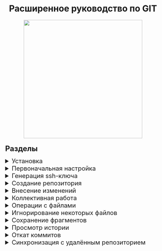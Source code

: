 <h1 align="center">
Расширенное руководство по GIT
<br>
<image 
src="./images/git-logo.png" 
style="margin-top: 20px; width: 40vw;"
>
</h1>
    
<b style="font-size: 24px;">Разделы</b>

<details> 
<summary style="font-size: 20px;">Установка</summary>

*Установка Git на компьютер*

<blockquote style="margin: 0; padding: 5px">
    <h3>Установка Git на Windows</h3>
    <ol>
        <li>Перейдите на официальный сайт Git по ссылке https://git-scm.com/</li>
        <li>Нажмите на кнопку "Downloads" и выберите версию для установки на вашу операционную систему.</li>
        <li>Запустите загруженный файл и следуйте инструкциям установщика</li>
        <li>После установки, откройте командную строку и введите команду <code>git --version</code>, чтобы проверить, что Git установлен</li>
    </ol>
</blockquote>

<blockquote style="margin: 0; padding: 5px">
    <h3>Установка Git на Mac</h3>
    <ol>
        <li>Откройте терминал</li>
        <li>Установите Homebrew, если он еще не установлен, введя в терминале команду <code>/bin/bash -c "$(curl -fsSL https://raw.githubusercontent.com/Homebrew/install/master/install.sh)"</code></li>
        <li>Установите Git, введя в терминале команду <code>brew install git</code></li>
        <li>После установки, откройте терминал и введите команду <code>git --version</code>, чтобы проверить, что Git установлен</li>
    </ol>
</blockquote>

</details>

<details> 
<summary style="font-size: 20px;">Первоначальная настройка</summary>

*Настройка информации о пользователе для всех локальных репозиториев*

<blockquote style="margin: 0; padding: 5px">Устанавливает имя, которое будет отображаться в поле автора у выполняемых вами коммитов</blockquote>

    git config --global user.name "[имя]"

<blockquote style="margin: 0; padding: 5px">Устанавливает адрес электронной почты, который будет отображаться в информации о выполняемых вами коммитах</blockquote>

    git config --global user.email "[адрес электронной почты]"
    
</details>

<details> 
<summary style="font-size: 20px;">Генерация ssh-ключа</summary>

*Генерация ssh-ключа для использования на Github(или подобных сервисах)*

<blockquote style="margin: 0; padding: 5px">
    <h3>На Windows</h3>
    <ol>
        <li>Откройте Git Bash</li>
        <li>Введите команду <code>ssh-keygen -t rsa -b 4096 -C "your_email@example.com"</code>. Эта команда создаст новый SSH-ключ с указанным email-адресом</li>
        <li>Нажмите Enter, чтобы сохранить ключ в файл по умолчанию. Обычно это C:\Users\your_username\.ssh\id_rsa</li>
        <li>Введите парольную фразу, если хотите добавить дополнительный уровень безопасности и нажмите Enter. Это необязательно, но рекомендуется</li>
        <li>Добавьте ключ в ssh-agent с помощью команды <code>eval "$(ssh-agent -s)"</code> и <code>ssh-add ~/.ssh/id_rsa</code>. Это позволит использовать ключ без необходимости вводить парольную фразу каждый раз</li>
        <li>Скопируйте содержимое файла id_rsa.pub в буфер обмена. Вы можете сделать это с помощью команды <code>clip < ~/.ssh/id_rsa.pub</code></li>
        <li>Откройте GitHub(или другой подобный сервис) и перейдите в настройки своей учетной записи</li>
        <li>Нажмите на "SSH and GPG keys" и затем на "New SSH key"</li>
        <li>Введите заголовок и вставьте содержимое файла id_rsa.pub</li>
        <li>Нажмите "Add SSH key"</li>
    </ol>
</blockquote>

<blockquote style="margin: 0; padding: 5px">
    <h3>На Mac</h3>
    <ol>
        <li>Откройте терминал</li>
        <li>Введите команду <code>ssh-keygen -t rsa -b 4096 -C "your_email@example.com"</code> Эта команда создаст новый SSH-ключ с указанным email-адресом</li>
        <li>Нажмите Enter, чтобы сохранить ключ в файл по умолчанию. Обычно это ~/.ssh/id_rsa</li>
        <li>Введите парольную фразу, если хотите добавить дополнительный уровень безопасности и нажмите Enter. Это необязательно, но рекомендуется</li>
        <li>Добавьте ключ в ssh-agent с помощью команды <code>eval "$(ssh-agent -s)"</code> и <code>ssh-add -K ~/.ssh/id_rsa</code> Это позволит использовать ключ без необходимости вводить парольную фразу каждый раз</li>
        <li>Скопируйте содержимое файла id_rsa.pub в буфер обмена. Вы можете сделать это с помощью команды <code>pbcopy < ~/.ssh/id_rsa.pub</code></li>
        <li>Откройте GitHub(или другой подобный сервис) и перейдите в настройки своей учетной записи</li>
        <li>Нажмите на "SSH and GPG keys" и затем на "New SSH key"</li>
        <li>Введите заголовок и вставьте содержимое файла id_rsa.pub</li>
        <li>Нажмите "Add SSH key"</li>
    </ol>
</blockquote>

</details>

<details>
<summary style="font-size: 20px;">Создание репозитория</summary>

*Создание нового репозитория или получение его по существующему URL-адресу*

<blockquote style="margin: 0; padding: 5px">Создаёт новый локальный репозиторий с заданным именем</blockquote>

    git init [название проекта]

<blockquote style="margin: 0; padding: 5px">Скачивает репозиторий вместе со всей его историей изменений</blockquote>

    git clone [url-адрес]

</details>

<details>
<summary style="font-size: 20px;">Внесение изменений</summary>

*Просмотр изменений и создание коммитов (фиксация изменений)*
<blockquote style="margin: 0; padding: 5px">Перечисляет все новые или изменённые файлы, которые нуждаются в фиксации</blockquote>

    git status

<blockquote style="margin: 0; padding: 5px">Показывает различия по внесённым изменениям в ещё не проиндексированных файлах</blockquote>

    git diff

<blockquote style="margin: 0; padding: 5px">Индексирует указанный файл для последующего коммита</blockquote>

    git add [файл]

<blockquote style="margin: 0; padding: 5px">Показывает различия между проиндексированной и последней зафиксированной версиями файлов</blockquote>

    git diff --staged

<blockquote style="margin: 0; padding: 5px">Отменяет индексацию указанного файла, при этом сохраняет его содержимое</blockquote>

    git reset [файл]

<blockquote style="margin: 0; padding: 5px">Фиксирует проиндексированные изменения и сохраняет их в историю версий</blockquote>

    git commit -m "[сообщение с описанием]"

</details>

<details>
<summary style="font-size: 20px;">Коллективная работа</summary>

*Именованные серии коммитов и соединение результатов работы*

<blockquote style="margin: 0; padding: 5px">Список именованных веток коммитов с указанием выбранной ветки</blockquote>

    git branch

<blockquote style="margin: 0; padding: 5px">Создаёт новую ветку</blockquote>

    git branch [имя ветки]

<blockquote style="margin: 0; padding: 5px">Переключается на выбранную ветку и обновляет рабочую директорию до её состояния</blockquote>

    git switch -c [имя ветки]

<blockquote style="margin: 0; padding: 5px">Вносит изменения указанной ветки в текущую ветку</blockquote>

    git merge [имя ветки]

<blockquote style="margin: 0; padding: 5px">Удаляет выбранную ветку</blockquote>

    git branch -d [имя ветки]

</details>

<details>
<summary style="font-size: 20px;">Операции с файлами</summary>

*Перемещение и удаление версий файлов репозитория*

<blockquote style="margin: 0; padding: 5px">Удаляет конкретный файл из рабочей директории и индексирует его удаление</blockquote>

    git rm [файл]

<blockquote style="margin: 0; padding: 5px">Убирает конкретный файл из контроля версий, но физически оставляет его на своём месте</blockquote>

    git rm --cached [файл]

<blockquote style="margin: 0; padding: 5px">Перемещает и переименовывает указанный файл, сразу индексируя его для последующего коммита</blockquote>

    git mv [оригинальный файл] [новое имя]

</details>

<details>
<summary style="font-size: 20px;">Игнорирование некоторых файлов</summary>

*Исключение временных и вторичных файлов и директорий*

<blockquote style="margin: 0; padding: 5px">Git будет игнорировать файлы и директории, перечисленные в файле .gitignore с помощью wildcard синтаксиса</blockquote>

    *.log
    build/
    temp-*

<blockquote style="margin: 0; padding: 5px">Список всех игнорируемых файлов в текущем проекте</blockquote>

    git ls-files --others --ignored --exclude-standard

</details>

<details>
<summary style="font-size: 20px;">Сохранение фрагментов</summary>

*Сохранение и восстановление незавершённых изменений*  

<blockquote style="margin: 0; padding: 5px">Временно сохраняет все незафиксированные изменения отслеживаемых файлов</blockquote>

    git stash

<blockquote style="margin: 0; padding: 5px">Восстанавливает состояние ранее сохранённых версий файлов</blockquote>

    git stash pop

<blockquote style="margin: 0; padding: 5px">Выводит список всех временных сохранений</blockquote>

    git stash list

<blockquote style="margin: 0; padding: 5px">Сбрасывает последние временно сохранённыe изменения</blockquote>

    git stash drop

</details>

<details>
<summary style="font-size: 20px;">Просмотр истории</summary>

*Просмотр и изучение истории изменений файлов проекта*

<blockquote style="margin: 0; padding: 5px">История коммитов для текущей ветки</blockquote>

    git log

<blockquote style="margin: 0; padding: 5px">История изменений конкретного файла, включая его переименование</blockquote>

    git log --follow [файл]

<blockquote style="margin: 0; padding: 5px">Показывает разницу между содержанием коммитов двух веток</blockquote>

    git diff [первая ветка]...[вторая ветка]

<blockquote style="margin: 0; padding: 5px">Выводит информацию и показывает изменения в выбранном коммите</blockquote>

    git show [коммит]

</details>

<details>
<summary style="font-size: 20px;">Откат коммитов</summary>

*Удаление ошибок и корректировка созданной истории*

<blockquote style="margin: 0; padding: 5px">Отменяет все коммиты после заданного, оставляя все изменения в рабочей директории</blockquote>

    git reset [коммит]

<blockquote style="margin: 0; padding: 5px">Сбрасывает всю историю вместе с состоянием рабочей директории до указанного коммита.</blockquote>

    git reset --hard [коммит]

</details>

<details>
<summary style="font-size: 20px;">Синхронизация с удалённым репозиторием</summary>

*Регистрация удалённого репозитория и обмен изменениями*

<blockquote style="margin: 0; padding: 5px">Скачивает всю историю из удалённого репозитория</blockquote>

    git fetch [удалённый репозиторий]

<blockquote style="margin: 0; padding: 5px">Вносит изменения из ветки удалённого репозитория в текущую ветку локального репозитория</blockquote>

    git merge [удалённый репозиторий]/[ветка]

<blockquote style="margin: 0; padding: 5px">Загружает все изменения локальной ветки в удалённый репозиторий</blockquote>

    git push [удалённый репозиторий] [ветка]

<blockquote style="margin: 0; padding: 5px">Загружает историю из удалённого репозитория и объединяет её с локальной. pull = fetch + merge</blockquote>

    git pull

</details>
